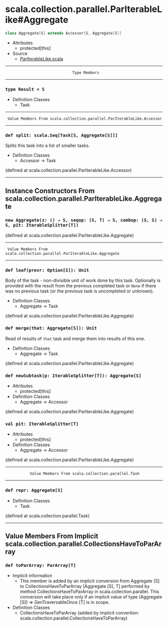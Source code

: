 
#             scala.collection.parallel.ParIterableLike#Aggregate             #

```scala
class Aggregate[S] extends Accessor[S, Aggregate[S]]
```

* Attributes
  * protected[this]
* Source
  * [ParIterableLike.scala](https://github.com/scala/scala/tree/6d09a1ba5f/src/library/scala/collection/parallel/ParIterableLike.scala#L1)


--------------------------------------------------------------------------------
                                  Type Members
--------------------------------------------------------------------------------


### `type Result = S`                                                        ###

* Definition Classes
  * Task


--------------------------------------------------------------------------------
     Value Members From scala.collection.parallel.ParIterableLike.Accessor
--------------------------------------------------------------------------------


### `def split: scala.Seq[Task[S, Aggregate[S]]]`                            ###

Splits this task into a list of smaller tasks.

* Definition Classes
  * Accessor → Task

(defined at scala.collection.parallel.ParIterableLike.Accessor)


--------------------------------------------------------------------------------
 Instance Constructors From scala.collection.parallel.ParIterableLike.Aggregate
--------------------------------------------------------------------------------


### `new Aggregate(z: () ⇒ S, seqop: (S, T) ⇒ S, combop: (S, S) ⇒ S, pit: IterableSplitter[T])` ###

(defined at scala.collection.parallel.ParIterableLike.Aggregate)


--------------------------------------------------------------------------------
     Value Members From scala.collection.parallel.ParIterableLike.Aggregate
--------------------------------------------------------------------------------


### `def leaf(prevr: Option[S]): Unit`                                       ###

Body of the task - non-divisible unit of work done by this task. Optionally is
provided with the result from the previous completed task or `None` if there was
no previous task (or the previous task is uncompleted or unknown).

* Definition Classes
  * Aggregate → Task

(defined at scala.collection.parallel.ParIterableLike.Aggregate)


### `def merge(that: Aggregate[S]): Unit`                                    ###

Read of results of `that` task and merge them into results of this one.

* Definition Classes
  * Aggregate → Task

(defined at scala.collection.parallel.ParIterableLike.Aggregate)


### `def newSubtask(p: IterableSplitter[T]): Aggregate[S]`                   ###

* Attributes
  * protected[this]
* Definition Classes
  * Aggregate → Accessor

(defined at scala.collection.parallel.ParIterableLike.Aggregate)


### `val pit: IterableSplitter[T]`                                           ###

* Attributes
  * protected[this]
* Definition Classes
  * Aggregate → Accessor

(defined at scala.collection.parallel.ParIterableLike.Aggregate)


--------------------------------------------------------------------------------
               Value Members From scala.collection.parallel.Task
--------------------------------------------------------------------------------


### `def repr: Aggregate[S]`                                                 ###

* Definition Classes
  * Task

(defined at scala.collection.parallel.Task)


--------------------------------------------------------------------------------
Value Members From Implicit scala.collection.parallel.CollectionsHaveToParArray
--------------------------------------------------------------------------------


### `def toParArray: ParArray[T]`                                            ###

* Implicit information
  * This member is added by an implicit conversion from Aggregate [S] to
    CollectionsHaveToParArray [Aggregate [S], T] performed by method
    CollectionsHaveToParArray in scala.collection.parallel. This conversion will
    take place only if an implicit value of type (Aggregate [S]) ⇒
    GenTraversableOnce [T] is in scope.
* Definition Classes
  * CollectionsHaveToParArray
(added by implicit convertion: scala.collection.parallel.CollectionsHaveToParArray)
